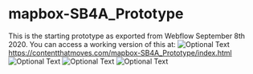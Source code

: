 # mapbox-SB4A_Prototype
 
This is the starting prototype as exported from Webflow September 8th 2020.
You can access a working version of this at:
![Optional Text](../master/storyboards/sitethumb.png)
https://contentthatmoves.com/mapbox-SB4A_Prototype/index.html
![Optional Text](../master/storyboards/SOP.png)
![Optional Text](../master/storyboards/SOP2.png)
![Optional Text](../master/storyboards/SOP3.png)
